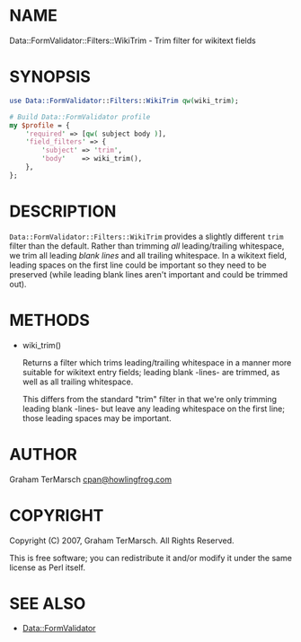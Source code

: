 # NAME

Data::FormValidator::Filters::WikiTrim - Trim filter for wikitext fields

# SYNOPSIS

```perl
use Data::FormValidator::Filters::WikiTrim qw(wiki_trim);

# Build Data::FormValidator profile
my $profile = {
    'required' => [qw( subject body )],
    'field_filters' => {
        'subject' => 'trim',
        'body'    => wiki_trim(),
    },
};
```

# DESCRIPTION

`Data::FormValidator::Filters::WikiTrim` provides a slightly different `trim`
filter than the default.  Rather than trimming _all_ leading/trailing
whitespace, we trim all leading _blank lines_ and all trailing whitespace.  In
a wikitext field, leading spaces on the first line could be important so they
need to be preserved (while leading blank lines aren't important and could be
trimmed out).

# METHODS

- wiki\_trim()

    Returns a filter which trims leading/trailing whitespace in a manner more
    suitable for wikitext entry fields; leading blank -lines- are trimmed, as
    well as all trailing whitespace.

    This differs from the standard "trim" filter in that we're only trimming
    leading blank -lines- but leave any leading whitespace on the first line;
    those leading spaces may be important.

# AUTHOR

Graham TerMarsch <cpan@howlingfrog.com>

# COPYRIGHT

Copyright (C) 2007, Graham TerMarsch.  All Rights Reserved.

This is free software; you can redistribute it and/or modify it under the same
license as Perl itself.

# SEE ALSO

- [Data::FormValidator](https://metacpan.org/pod/Data%3A%3AFormValidator)
